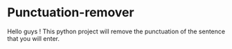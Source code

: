 # Punctuation-remover
Hello guys ! This python project will remove the punctuation of the sentence that you will enter.
